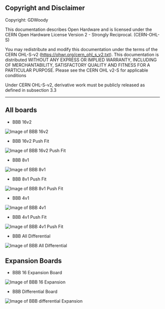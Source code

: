 ## Copyright and Disclaimer
Copyright: GDWoody

This documentation describes Open Hardware and is licensed under the CERN Open Hardware License Version 2 - Strongly Reciprocal. (CERN-OHL-S)

You may redistribute and modify this documentation under the terms of the CERN OHL-S-v2 (https://ohwr.org/cern_ohl_s_v2.txt). This documentation is distributed WITHOUT ANY EXPRESS OR IMPLIED WARRANTY, INCLUDING OF MERCHANTABILITY, SATISFACTORY QUALITY AND FITNESS FOR A PARTICULAR PURPOSE. Please see the CERN OHL v2-S for applicable conditions

Under CERN OHL-S-v2, derivative work must be publicly released as defined in subsection 3.3

---
## All boards

* BBB 16v2

![Image of BBB 16v2](https://github.com/GDWoody/Pixel-Controllers/blob/main/bbb_16/image/BBB_16v2_SMD.png)

* BBB 16v2 Push Fit

![Image of BBB 16v2 Push Fit](https://github.com/GDWoody/Pixel-Controllers/blob/main/bbb_16_push/image/BBB_16v2_SMD_Push.png)

* BBB 8v1

![Image of BBB 8v1](https://github.com/GDWoody/Pixel-Controllers/blob/main/bbb_8/image/BBB_8v1_SMD.png)

* BBB 8v1 Push Fit

![Image of BBB 8v1 Push Fit](https://github.com/GDWoody/Pixel-Controllers/blob/main/bbb_8_push/image/BBB_8v1_SMD_Push.png)

* BBB 4v1

![Image of BBB 4v1](https://github.com/GDWoody/Pixel-Controllers/blob/main/bbb_4/image/BBB_4v1_SMD.png)

* BBB 4v1 Push Fit

![Image of BBB 4v1 Push Fit](https://github.com/GDWoody/Pixel-Controllers/blob/main/bbb_4_push/image/BBB_4v1_Push_fit.png)


* BBB All Differential

![Image of BBB All Differential](https://github.com/GDWoody/Pixel-Controllers/blob/main/bbb_All_diff/image/BBB_All_Diff.png)

## Expansion Boards

* BBB 16 Expansion Board

![Image of BBB 16 Expansion](https://github.com/GDWoody/Pixel-Controllers/blob/main/bbb_16_expansion/image/16_Expansion.png)

* BBB Differential Board

![Image of BBB differential Expansion](https://github.com/GDWoody/Pixel-Controllers/blob/main/bbb_diff_expansion/image/Diff_Expansion.png)